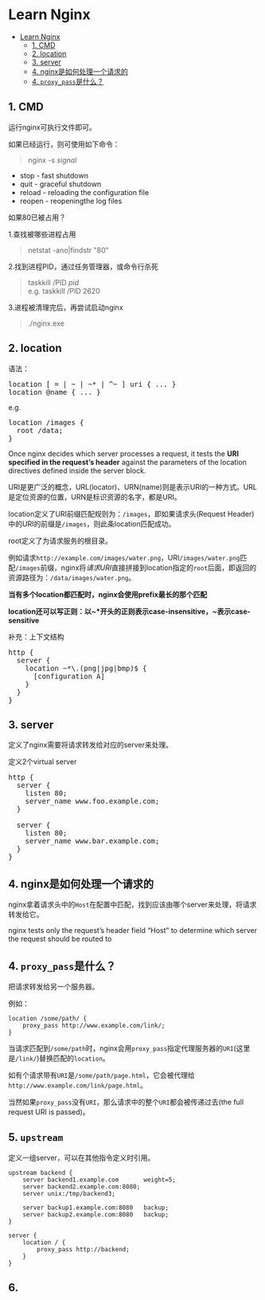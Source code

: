 # Learn Nginx 
- [Learn Nginx](#learn-nginx)
  - [1. CMD](#1-cmd)
  - [2. location](#2-location)
  - [3. server](#3-server)
  - [4. nginx是如何处理一个请求的](#4-nginx是如何处理一个请求的)
  - [4. `proxy_pass`是什么？](#4-proxy_pass是什么)


## 1. CMD
运行nginx可执行文件即可。

如果已经运行，则可使用如下命令：

>nginx -s *signal*  

- stop - fast shutdown
- quit - graceful shutdown
- reload - reloading the configuration file
- reopen - reopeningthe log files

如果80已被占用？

1.查找被哪些进程占用
>netstat -ano|findstr "80"

2.找到进程PID，通过任务管理器，或命令行杀死
>taskkill /PID *pid*  
>e.g.
>taskkill /PID 2620

3.进程被清理完后，再尝试启动nginx
>./nginx.exe


## 2. location

语法：
<pre>
location [ = | ~ | ~* | ^~ ] uri { ... }
location @name { ... }
</pre>

e.g.
<pre>
location /images {
  root /data;
}
</pre>

Once nginx decides which server processes a request, it tests the **URI specified in the request’s header** against the parameters of the location directives defined inside the server block.

URI是更广泛的概念，URL(locator)、URN(name)则是表示URI的一种方式。URL是定位资源的位置，URN是标识资源的名字，都是URI。

location定义了URI前缀匹配规则为：`/images`，即如果请求头(Request Header)中的URI的前缀是`/images`，则此条location匹配成功。

root定义了为请求服务的根目录。

例如请求`http://example.com/images/water.png`，URI`/images/water.png`匹配`/images`前缀，nginx将*请求URI*直接拼接到location指定的`root`后面，即返回的资源路径为：`/data/images/water.png`。

**当有多个location都匹配时，nginx会使用prefix最长的那个匹配**

**location还可以写正则：以~\*开头的正则表示case-insensitive，~表示case-sensitive**

补充：上下文结构
<pre>
http {
  server {
    location ~*\.(png|jpg|bmp)$ {
      [configuration A]
    }
  }
}
</pre>

## 3. server
定义了nginx需要将请求转发给对应的server来处理。

定义2个virtual server
<pre>
http {
  server {
    listen 80;
    server_name www.foo.example.com;
  }

  server {
    listen 80;
    server_name www.bar.example.com;
  }
}
</pre>

## 4. nginx是如何处理一个请求的
nginx拿着请求头中的`Host`在配置中匹配，找到应该由哪个server来处理，将请求转发给它。

nginx tests only the request’s header field “Host” to determine which server the request should be routed to

## 4. `proxy_pass`是什么？

把请求转发给另一个服务器。

例如：
```
location /some/path/ {
    proxy_pass http://www.example.com/link/;
}
```

当请求匹配到`/some/path`时，nginx会用`proxy_pass`指定代理服务器的`URI`(这里是`/link/`)替换匹配的`location`。

如有个请求带有`URI`是`/some/path/page.html`，它会被代理给`http://www.example.com/link/page.html`。

当然如果`proxy_pass`没有`URI`，那么请求中的整个`URI`都会被传递过去(the full request URI is passed)。

## 5. `upstream`

定义一组server，可以在其他指令定义时引用。

```
upstream backend {
    server backend1.example.com       weight=5;
    server backend2.example.com:8080;
    server unix:/tmp/backend3;

    server backup1.example.com:8080   backup;
    server backup2.example.com:8080   backup;
}

server {
    location / {
        proxy_pass http://backend;
    }
}
```
## 6. 

